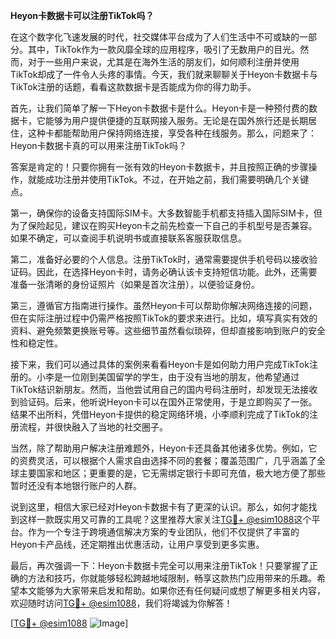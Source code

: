 **Heyon卡数据卡可以注册TikTok吗？**

在这个数字化飞速发展的时代，社交媒体平台成为了人们生活中不可或缺的一部分。其中，TikTok作为一款风靡全球的应用程序，吸引了无数用户的目光。然而，对于一些用户来说，尤其是在海外生活的朋友们，如何顺利注册并使用TikTok却成了一件令人头疼的事情。今天，我们就来聊聊关于Heyon卡数据卡与TikTok注册的话题，看看这款数据卡是否能成为你的得力助手。

首先，让我们简单了解一下Heyon卡数据卡是什么。Heyon卡是一种预付费的数据卡，它能够为用户提供便捷的互联网接入服务。无论是在国外旅行还是长期居住，这种卡都能帮助用户保持网络连接，享受各种在线服务。那么，问题来了：Heyon卡数据卡真的可以用来注册TikTok吗？

答案是肯定的！只要你拥有一张有效的Heyon卡数据卡，并且按照正确的步骤操作，就能成功注册并使用TikTok。不过，在开始之前，我们需要明确几个关键点。

第一，确保你的设备支持国际SIM卡。大多数智能手机都支持插入国际SIM卡，但为了保险起见，建议在购买Heyon卡之前先检查一下自己的手机型号是否兼容。如果不确定，可以查阅手机说明书或直接联系客服获取信息。

第二，准备好必要的个人信息。注册TikTok时，通常需要提供手机号码以接收验证码。因此，在选择Heyon卡时，请务必确认该卡支持短信功能。此外，还需要准备一张清晰的身份证照片（如果是首次注册），以便验证身份。

第三，遵循官方指南进行操作。虽然Heyon卡可以帮助你解决网络连接的问题，但在实际注册过程中仍需严格按照TikTok的要求来进行。比如，填写真实有效的资料、避免频繁更换账号等。这些细节虽然看似琐碎，但却直接影响到账户的安全性和稳定性。

接下来，我们可以通过具体的案例来看看Heyon卡是如何助力用户完成TikTok注册的。小李是一位刚到美国留学的学生，由于没有当地的朋友，他希望通过TikTok结识新朋友。然而，当他尝试用自己的国内号码注册时，却发现无法接收到验证码。后来，他听说Heyon卡可以在国外正常使用，于是立即购买了一张。结果不出所料，凭借Heyon卡提供的稳定网络环境，小李顺利完成了TikTok的注册流程，并很快融入了当地的社交圈子。

当然，除了帮助用户解决注册难题外，Heyon卡还具备其他诸多优势。例如，它的资费灵活，可以根据个人需求自由选择不同的套餐；覆盖范围广，几乎涵盖了全球主要国家和地区；更重要的是，它无需绑定银行卡即可充值，极大地方便了那些暂时还没有本地银行账户的人群。

说到这里，相信大家已经对Heyon卡数据卡有了更深的认识。那么，如何才能找到这样一款既实用又可靠的工具呢？这里推荐大家关注[TG💪+ @esim1088](https://t.me/s/esim1088)这个平台。作为一个专注于跨境通信解决方案的专业团队，他们不仅提供了丰富的Heyon卡产品线，还定期推出优惠活动，让用户享受到更多实惠。

最后，再次强调一下：Heyon卡数据卡完全可以用来注册TikTok！只要掌握了正确的方法和技巧，你就能够轻松跨越地域限制，畅享这款热门应用带来的乐趣。希望本文能够为大家带来启发和帮助。如果你还有任何疑问或想了解更多相关内容，欢迎随时访问[TG💪+ @esim1088](https://t.me/s/esim1088)，我们将竭诚为你解答！

[[TG💪+ @esim1088](https://t.me/s/esim1088) ![Image](https://i.postimg.cc/4NQfJmqS/Snipaste-2025-05-13-00-14-12.png)]